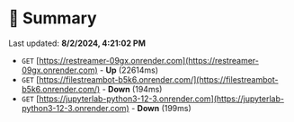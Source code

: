 # 📖 Summary
Last updated: **8/2/2024, 4:21:02 PM**

- `GET` [https://restreamer-09gx.onrender.com](https://restreamer-09gx.onrender.com) - **Up** (22614ms)
- `GET` [https://filestreambot-b5k6.onrender.com/](https://filestreambot-b5k6.onrender.com/) - **Down** (194ms)
- `GET` [https://jupyterlab-python3-12-3.onrender.com](https://jupyterlab-python3-12-3.onrender.com) - **Down** (199ms)
